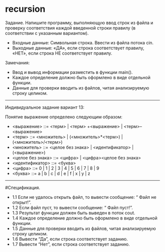 # recursion
Задание.
Напишите программу, выполняющую ввод строк из файла и проверку соответствия каждой введенной строки правилу (в соответствии с указанным вариантом).
* Входные данные: Символьная строка. Ввести из файла потока cin.
* Выходные данные: «ДА», если строка соответствует правилу, «НЕТ», если строка НЕ соответствует правилу.


Замечания:
* Ввод и вывод информации разместить в функции main().
* Каждое определение должно быть оформлено в виде отдельной функции.
* Данные для проверки вводить из файлов, читая анализируемую строку целиком.

______________

Индивидуальное задание вариант 13:

Понятие выражение определено следующим образом:
* <выражение> ::= <терм> | <терм> +<выражение> | <терм>–<выражение>
* <терм> ::= <множитель> | (<множитель>*<терм>) |(<множитель>/<терм>)
* <множитель> ::= <целое без знака> | <идентификатор> | (<выражение>)
* <целое без знака> ::= <цифра> | <цифра><целое без знака>
* <идентификатор> ::= <буква>
* <цифра> ::= 0 | 1 | 2 | 3 | 4 | 5 | 6 | 7 | 8 | 9
* <буква> ::= a | b | c | d | e | f | x | y | z

_________

#Спецификация.
* 1.1	Если не удалось открыть файл, то вывести сообщение: “ Файл не открыт!”. 
* 1.2	Если файл пуст, то вывести сообщение: “ Файл пуст!”.
* 1.3	Результат функции должен быть выведен в поток cout.
* 1.4	Каждое определение должно быть оформлено в виде отдельной функции.
* 1.5	Данные для проверки вводить из файлов, читая анализируемую строку целиком.
* 1.6	Вывести “Да”, если строка соответствует заданию.
* 1.7	Вывести “Нет”, если строка соответствует заданию.

